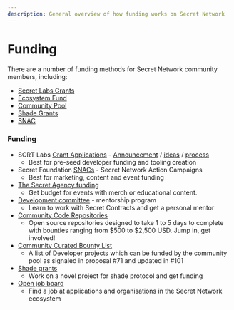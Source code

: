 ```yaml
---
description: General overview of how funding works on Secret Network
---
```


# Funding

There are a number of funding methods for Secret Network community members, including:

* [Secret Labs Grants](secret-labs-grants.md)
* [Ecosystem Fund](ecosystem-fund.md)
* [Community Pool](community-pool.md)
* [Shade Grants](application-specific/shade-grants.md)
* [SNAC](snac.md)

### Funding

* SCRT Labs [Grant Applications](https://github.com/SecretFoundation/Grants/issues) - [Announcement](https://scrt.network/blog/announcing-secret-network-grant-program) / [ideas](https://scrt.network/grant-application-ideas) / [process](https://scrt.network/grant-application-process)
  * Best for pre-seed developer funding and tooling creation
* Secret Foundation [SNACs](https://forum.scrt.network/t/open-discussion-snacs-secret-network-action-campaigns/3150) - Secret Network Action Campaigns
  * Best for marketing, content and event funding
* [The Secret Agency funding](https://chat.scrt.network/)
  * Get budget for events with merch or educational content.
* [Development committee](https://chat.scrt.network/) - mentorship program
  * Learn to work with Secret Contracts and get a personal mentor
* [Community Code Repositories](https://github.com/zorostang/secret-network-community-code-repositories)
  * Open source repositories designed to take 1 to 5 days to complete with bounties ranging from $500 to $2,500 USD. Jump in, get involved!
* [Community Curated Bounty List](https://docs.google.com/document/d/1tlFdagZHAIXDeMFi4HVDIseaw3nXxk\_-3WKp9hhsfFs/edit?usp=sharing)
  * A list of Developer projects which can be funded by the community pool as signaled in proposal #71 and updated in #101
* [Shade grants](https://github.com/securesecrets/ShadeGrants)
  * Work on a novel project for shade protocol and get funding
* [Open job board](https://secretjobs.niceboard.co/)
  * Find a job at applications and organisations in the Secret Network ecosystem
